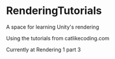 # RenderingTutorials
A space for learning Unity's rendering

Using the tutorials from catlikecoding.com

Currently at Rendering 1 part 3

